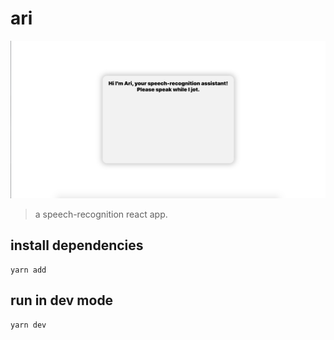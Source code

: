 # ari

![ari](https://github.com/ann-glitch/ari/blob/main/ari.png?raw=true)

> a speech-recognition react app.

## install dependencies

```
yarn add
```
## run in dev mode

```
yarn dev





